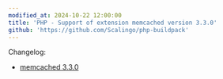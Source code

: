 ```yaml
---
modified_at: 2024-10-22 12:00:00
title: 'PHP - Support of extension memcached version 3.3.0'
github: 'https://github.com/Scalingo/php-buildpack'
---
```


Changelog:

* [memcached 3.3.0](https://github.com/php-memcached-dev/php-memcached/releases/tag/v3.3.0)
